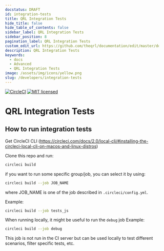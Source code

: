 ```yaml
---
docstatus: DRAFT
id: integration-tests
title: QRL Integration Tests
hide_title: false
hide_table_of_contents: false
sidebar_label: QRL Integration Tests
sidebar_position: 8
pagination_label: QRL Integration Tests
custom_edit_url: https://github.com/theqrl/documentation/edit/master/docs/basics/what-is-qrl.md
description: QRL Integration Tests
keywords:
  - docs
  - Advanced
  - QRL Integration Tests
image: /assets/img/icons/yellow.png
slug: /developers/integration-tests
---
```


[![CircleCI](https://circleci.com/gh/theQRL/integration_tests.svg?style=svg)](https://circleci.com/gh/theQRL/integration_tests)
[![MIT licensed](https://img.shields.io/badge/license-MIT-blue.svg)](https://raw.githubusercontent.com/theQRL/qrllib/master/LICENSE)

# QRL Integration Tests

## How to run integration tests

Get CircleCI CLI (https://circleci.com/docs/2.0/local-cli/#installing-the-circleci-local-cli-on-macos-and-linux-distros)

Clone this repo and run:

```bash
circleci build
```

if you want to run some specific group/job, you can select it by using:
```bash
circleci build --job JOB_NAME
```

where JOB_NAME is one of the job described in `.circleci/config.yml`.

Example:
```bash
circleci build --job tests_js
```

When running locally, it might be useful to run the `debug` job
Example:
```bash
circleci build --job debug
```
This job is not run in the CI server but can be used locally to test different scenarios, filter specific tests, etc.